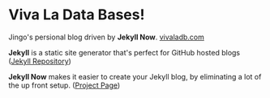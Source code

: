 # Viva La Data Bases!

Jingo's persional blog driven by **Jekyll Now**. [vivaladb.com](http://vivaladb.com)

**Jekyll** is a static site generator that's perfect for GitHub hosted blogs ([Jekyll Repository](https://github.com/jekyll/jekyll))

**Jekyll Now** makes it easier to create your Jekyll blog, by eliminating a lot of the up front setup. ([Project Page](http://www.jekyllnow.com))
